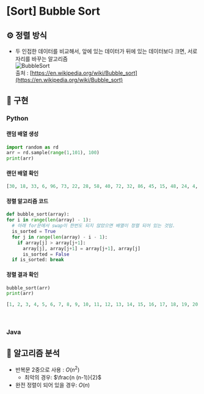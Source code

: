 # [Sort] Bubble Sort

## ⚙️ 정렬 방식

- 두 인접한 데이터를 비교해서, 앞에 있는 데이터가 뒤에 있는 데이터보다 크면, 서로 자리를 바꾸는 알고리즘  
  ![BubbleSort](https://camo.githubusercontent.com/383b23979d4d7f279f8fb285b36bcdd357b10a35/68747470733a2f2f75706c6f61642e77696b696d656469612e6f72672f77696b6970656469612f636f6d6d6f6e732f632f63382f427562626c652d736f72742d6578616d706c652d33303070782e676966)  
  출처 : [https://en.wikipedia.org/wiki/Bubble_sort](https://en.wikipedia.org/wiki/Bubble_sort)

## 📝 구현  
### Python
#### 랜덤 배열 생성

  ```python
  import random as rd
  arr = rd.sample(range(1,101), 100)
  print(arr)
  ```  

#### 랜던 배열 확인

  ```python
  [30, 18, 33, 6, 96, 73, 22, 28, 58, 40, 72, 32, 86, 45, 15, 48, 24, 4, 53, 61, 84, 60, 67, 37, 100, 70, 8, 94, 64, 81, 12, 52, 21, 26, 63, 16, 92, 77, 35, 99, 1, 34, 69, 25, 11, 82, 41, 51, 98, 43, 62, 38, 56, 13, 5, 91, 31, 54, 17, 80, 85, 97, 23, 55, 3, 29, 39, 50, 68, 79, 44, 10, 19, 36, 57, 42, 14, 20, 47, 9, 49, 78, 46, 27, 66, 2, 71, 65, 59, 87, 89, 74, 7, 88, 83, 76, 75, 93, 90, 95]
  ```

#### 정렬 알고리즘 코드

  ```python
  def bubble_sort(array):
  for i in range(len(array) - 1):
    # 아래 for문에서 swap이 한번도 되지 않았으면 배열이 정렬 되어 있는 것임.
    is_sorted = True
    for j in range(len(array) - i - 1):
      if array[j] > array[j+1]:
        array[j], array[j+1] = array[j+1], array[j]
        is_sorted = False
    if is_sorted: break
  ```

#### 정렬 결과 확인

  ```python
  bubble_sort(arr)
  print(arr)
  ```

  ```python
  [1, 2, 3, 4, 5, 6, 7, 8, 9, 10, 11, 12, 13, 14, 15, 16, 17, 18, 19, 20, 21, 22, 23, 24, 25, 26, 27, 28, 29, 30, 31, 32, 33, 34, 35, 36, 37, 38, 39, 40, 41, 42, 43, 44, 45, 46, 47, 48, 49, 50, 51, 52, 53, 54, 55, 56, 57, 58, 59, 60, 61, 62, 63, 64, 65, 66, 67, 68, 69, 70, 71, 72, 73, 74, 75, 76, 77, 78, 79, 80, 81, 82, 83, 84, 85, 86, 87, 88, 89, 90, 91, 92, 93, 94, 95, 96, 97, 98, 99, 100]
  ```

<br>

### Java


## 🧮 알고리즘 분석  

- 반복문 2중으로 사용 : $O(n^2)$  
  - 최악의 경우: $\frac{n (n-1)}{2}$  
- 완전 정렬이 되어 있을 경우: $O(n)$  
